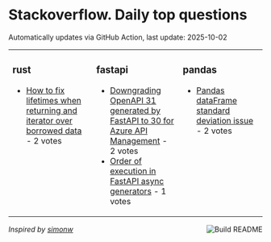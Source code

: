 # Stackoverflow. Daily top questions 

Automatically updates via GitHub Action, last update: <!-- date starts -->2025-10-02<!-- date ends -->


<table><tr><td valign="top" width="33%">

### rust
<!-- rust starts -->
* [How to fix lifetimes when returning and iterator over borrowed data](https://stackoverflow.com/questions/79780368/how-to-fix-lifetimes-when-returning-and-iterator-over-borrowed-data) - 2 votes
<!-- rust ends -->
</td><td valign="top" width="34%">


### fastapi
<!-- fastapi starts -->
* [Downgrading OpenAPI 31 generated by FastAPI to 30 for Azure API Management](https://stackoverflow.com/questions/79779874/downgrading-openapi-3-1-generated-by-fastapi-to-3-0-for-azure-api-management) - 2 votes
* [Order of execution in FastAPI async generators](https://stackoverflow.com/questions/79779724/order-of-execution-in-fastapi-async-generators) - 1 votes
<!-- fastapi ends -->
</td><td valign="top" width="34%">


### pandas
<!-- pandas starts -->
* [Pandas dataFrame standard deviation issue](https://stackoverflow.com/questions/79780371/pandas-dataframe-standard-deviation-issue) - 2 votes
<!-- pandas ends -->
</td></tr></table>

<a href="https://github.com/hp0404/hp0404/actions"><img src="https://github.com/hp0404/hp0404/workflows/Build%20README/badge.svg" align="right" alt="Build README"></a> <p>*Inspired by  [simonw](https://github.com/simonw/simonw)*</p>
